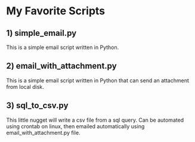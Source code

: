 # My Favorite Scripts

## 1) simple_email.py
This is a simple email script written in Python. 

## 2) email_with_attachment.py
This is a simple email script written in Python that can send an attachment from local disk.

## 3) sql_to_csv.py
This little nugget will write a csv file from a sql query. Can be automated using crontab on linux, then emailed
automatically using email_with_attachment.py file.